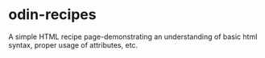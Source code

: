 # odin-recipes
A simple HTML recipe page-demonstrating an understanding of basic html syntax, proper usage of attributes, etc.